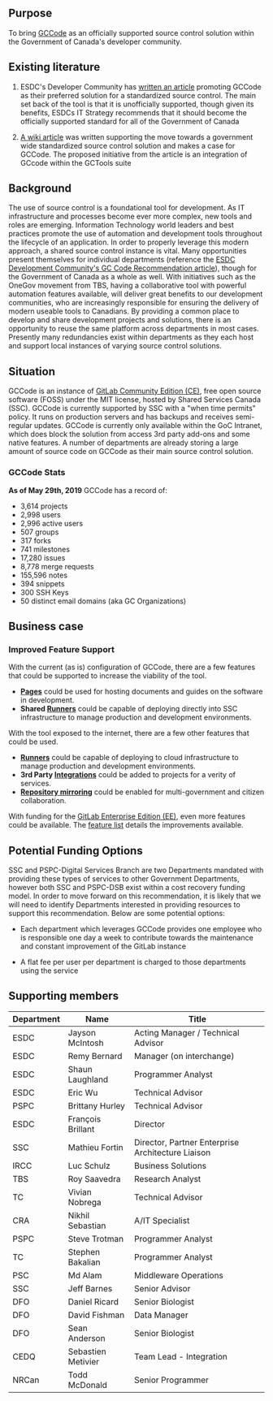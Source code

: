 ## Purpose
To bring [GCCode](https://gccode.ssc-spc.gc.ca) as an officially supported source control solution within the Government of Canada's developer community.

## Existing literature

1. ESDC's Developer Community has [written an article](http://www.gcpedia.gc.ca/wiki/ESDC_Development_Community_-_GC_Code_Recommendation) promoting GCCode as their preferred solution for a standardized source control. The main set back of the tool is that it is unofficially supported, though given its benefits, ESDCs IT Strategy recommends that it should become the officially supported standard for all of the Government of Canada 

2. [A wiki article](https://wiki.gccollab.ca/GCcode/ConceptCase) was written supporting the move towards a government wide standardized source control solution and makes a case for GCCode. The proposed initiative from the article is an integration of GCcode within the GCTools suite

## Background 

The use of source control is a foundational tool for development. As IT infrastructure and processes become ever more complex, new tools and roles are emerging. Information Technology world leaders and best practices promote the use of automation and development tools throughout the lifecycle of an application. In order to properly leverage this modern approach, a shared source control instance is vital. Many opportunities present themselves for individual departments (reference the [ESDC Development Community's GC Code Recommendation article](http://www.gcpedia.gc.ca/wiki/ESDC_Development_Community_-_GC_Code_Recommendation)), though for the Government of Canada as a whole as well. With initiatives such as the OneGov movement from TBS, having a collaborative tool with powerful automation features available, will deliver great benefits to our development communities, who are increasingly responsible for ensuring the delivery of modern useable tools to Canadians. By providing a common place to develop and share development projects and solutions, there is an opportunity to reuse the same platform across departments in most cases. Presently many redundancies exist within departments as they each host and support local instances of varying source control solutions. 


## Situation 

GCCode is an instance of [GitLab Community Edition (CE)](https://gitlab.com/gitlab-org/gitlab-ce/), free open source software (FOSS) under the MIT license, hosted by Shared Services Canada (SSC). GCCode is currently supported by SSC with a "when time permits" policy. It runs on production servers and has backups and receives semi-regular updates. GCCode is currently only available within the GoC Intranet, which does block the solution from access 3rd party add-ons and some native features. A number of departments are already storing a large amount of source code on GCCode as their main source control solution. 

### GCCode Stats

**As of May 29th, 2019** GCCode has a record of:
<!-- not all stats may be needed for this, but listing them all for now -->
* 3,614 projects
* 2,998 users
* 2,996 active users
* 507 groups
* 317 forks
* 741 milestones
* 17,280 issues
* 8,778 merge requests
* 155,596 notes
* 394 snippets
* 300 SSH Keys
* 50 distinct email domains (aka GC Organizations)


## Business case 

### Improved Feature Support

With the current (as is) configuration of GCCode, there are a few features that could be supported to increase the viability of the tool.

* **[Pages](https://about.gitlab.com/product/pages/)** could be used for hosting documents and guides on the software in development.
* **Shared [Runners](https://docs.gitlab.com/runner/)** could be capable of deploying directly into SSC infrastructure to manage production and development environments.

With the tool exposed to the internet, there are a few other features that could be used.

* **[Runners](https://docs.gitlab.com/runner/)** could be capable of deploying to cloud infrastructure to manage production and development environments.
* **3rd Party [Integrations](https://docs.gitlab.com/ce/integration/)** could be added to projects for a verity of services.
* **[Repository mirroring](https://docs.gitlab.com/ce/workflow/repository_mirroring.html)** could be enabled for multi-government and citizen collaboration.

With funding for the [GitLab Enterprise Edition (EE)](https://gitlab.com/gitlab-org/gitlab-ee), even more features could be available. The [feature list](https://about.gitlab.com/pricing/self-managed/feature-comparison/) details the improvements available.

## Potential Funding Options

SSC and PSPC-Digital Services Branch are two Departments mandated with providing these types of services to other Government Departments, however both SSC and PSPC-DSB exist within a cost recovery funding model. In order to move forward on this recommendation, it is likely that we will need to identify Departments interested in providing resources to support this recommendation. Below are some potential options:

- Each department which leverages GCCode provides one employee who is responsible one day a week to contribute towards the maintenance and constant improvement of the GitLab instance 

- A flat fee per user per department is charged to those departments using the service

## Supporting members

| Department  	| Name  		| Title 			 	|
|---		|---			|---					|
| ESDC  	| Jayson McIntosh  	| Acting Manager / Technical Advisor  	|
| ESDC		| Remy Bernard		| Manager (on interchange)		|
| ESDC | Shaun Laughland | Programmer Analyst |
| ESDC | Eric Wu | Technical Advisor |
| PSPC | Brittany Hurley | Technical Advisor |
| ESDC | François Brillant | Director |
| SSC | Mathieu Fortin | Director, Partner Enterprise Architecture Liaison |
| IRCC | Luc Schulz | Business Solutions |
| TBS | Roy Saavedra | Research Analyst |
| TC | Vivian Nobrega | Technical Advisor |
| CRA | Nikhil Sebastian | A/IT Specialist |
| PSPC | Steve Trotman | Programmer Analyst |
| TC | Stephen Bakalian | Programmer Analyst |
| PSC | Md Alam | Middleware Operations |
| SSC | Jeff Barnes | Senior Advisor |
| DFO | Daniel Ricard | Senior Biologist |
| DFO | David Fishman | Data Manager |
| DFO | Sean Anderson | Senior Biologist |
| CEDQ | Sebastien Metivier | Team Lead - Integration |
| NRCan | Todd McDonald | Senior Programmer |
